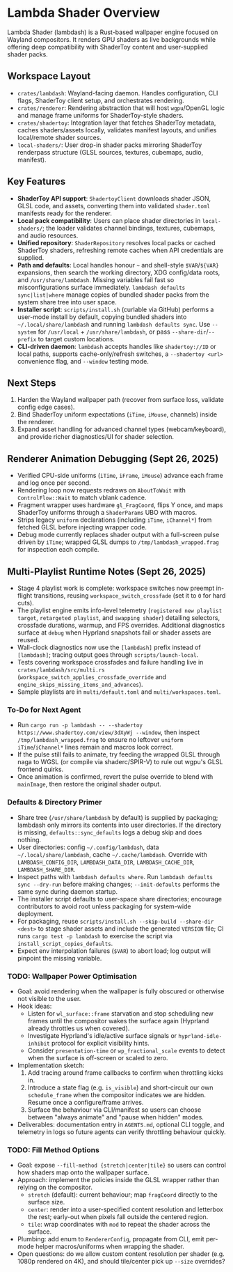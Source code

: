 # Lambda Shader Overview

Lambda Shader (lambdash) is a Rust-based wallpaper engine focused on Wayland compositors. It renders GPU shaders as live backgrounds while offering deep compatibility with ShaderToy content and user-supplied shader packs.

## Workspace Layout

- `crates/lambdash`: Wayland-facing daemon. Handles configuration, CLI flags, ShaderToy client setup, and orchestrates rendering.
- `crates/renderer`: Rendering abstraction that will host `wgpu`/OpenGL logic and manage frame uniforms for ShaderToy-style shaders.
- `crates/shadertoy`: Integration layer that fetches ShaderToy metadata, caches shaders/assets locally, validates manifest layouts, and unifies local/remote shader sources.
- `local-shaders/`: User drop-in shader packs mirroring ShaderToy renderpass structure (GLSL sources, textures, cubemaps, audio, manifest).

## Key Features

- **ShaderToy API support**: `ShadertoyClient` downloads shader JSON, GLSL code, and assets, converting them into validated `shader.toml` manifests ready for the renderer.
- **Local pack compatibility**: Users can place shader directories in `local-shaders/`; the loader validates channel bindings, textures, cubemaps, and audio resources.
- **Unified repository**: `ShaderRepository` resolves local packs or cached ShaderToy shaders, refreshing remote caches when API credentials are supplied.
- **Path and defaults**: Local handles honour `~` and shell-style `$VAR`/`${VAR}` expansions, then search the working directory, XDG config/data roots, and `/usr/share/lambdash`. Missing variables fail fast so misconfigurations surface immediately. `lambdash defaults sync|list|where` manage copies of bundled shader packs from the system share tree into user space.
- **Installer script**: `scripts/install.sh` (curlable via GitHub) performs a user-mode install by default, copying bundled shaders into `~/.local/share/lambdash` and running `lambdash defaults sync`. Use `--system` for `/usr/local` + `/usr/share/lambdash`, or pass `--share-dir`/`--prefix` to target custom locations.
- **CLI-driven daemon**: `lambdash` accepts handles like `shadertoy://ID` or local paths, supports cache-only/refresh switches, a `--shadertoy <url>` convenience flag, and `--window` testing mode.

## Next Steps

1. Harden the Wayland wallpaper path (recover from surface loss, validate config edge cases).
2. Bind ShaderToy uniform expectations (`iTime`, `iMouse`, channels) inside the renderer.
3. Expand asset handling for advanced channel types (webcam/keyboard), and provide richer diagnostics/UI for shader selection.

## Renderer Animation Debugging (Sept 26, 2025)

- Verified CPU-side uniforms (`iTime`, `iFrame`, `iMouse`) advance each frame and log once per second.
- Rendering loop now requests redraws on `AboutToWait` with `ControlFlow::Wait` to match vblank cadence.
- Fragment wrapper uses hardware `gl_FragCoord`, flips Y once, and maps ShaderToy uniforms through a `ShaderParams` UBO with macros.
- Strips legacy `uniform` declarations (including `iTime`, `iChannel*`) from fetched GLSL before injecting wrapper code.
- Debug mode currently replaces shader output with a full-screen pulse driven by `iTime`; wrapped GLSL dumps to `/tmp/lambdash_wrapped.frag` for inspection each compile.

## Multi-Playlist Runtime Notes (Sept 26, 2025)

- Stage 4 playlist work is complete: workspace switches now preempt in-flight transitions, reusing
  `workspace_switch_crossfade` (set it to `0` for hard cuts).
- The playlist engine emits info-level telemetry (`registered new playlist target`, `retargeted playlist`,
  and `swapping shader`) detailing selectors, crossfade durations, warmup, and FPS overrides. Additional
  diagnostics surface at `debug` when Hyprland snapshots fail or shader assets are reused.
- Wall-clock diagnostics now use the `[lambdash]` prefix instead of `[lambdash]`; tracing output goes
  through `scripts/launch-local`.
- Tests covering workspace crossfades and failure handling live in `crates/lambdash/src/multi.rs` (`workspace_switch_applies_crossfade_override`
  and `engine_skips_missing_items_and_advances`).
- Sample playlists are in `multi/default.toml` and `multi/workspaces.toml`.

### To-Do for Next Agent

- Run `cargo run -p lambdash -- --shadertoy https://www.shadertoy.com/view/3dXyWj --window`, then inspect `/tmp/lambdash_wrapped.frag` to ensure no leftover `uniform iTime`/`iChannel*` lines remain and macros look correct.
- If the pulse still fails to animate, try feeding the wrapped GLSL through naga to WGSL (or compile via shaderc/SPIR-V) to rule out wgpu's GLSL frontend quirks.
- Once animation is confirmed, revert the pulse override to blend with `mainImage`, then restore the original shader output.

### Defaults & Directory Primer

- Share tree (`/usr/share/lambdash` by default) is supplied by packaging; lambdash only mirrors its contents into user directories. If the directory is missing, `defaults::sync_defaults` logs a debug skip and does nothing.
- User directories: config `~/.config/lambdash`, data `~/.local/share/lambdash`, cache `~/.cache/lambdash`. Override with `LAMBDASH_CONFIG_DIR`, `LAMBDASH_DATA_DIR`, `LAMBDASH_CACHE_DIR`, `LAMBDASH_SHARE_DIR`.
- Inspect paths with `lambdash defaults where`. Run `lambdash defaults sync --dry-run` before making changes; `--init-defaults` performs the same sync during daemon startup.
- The installer script defaults to user-space share directories; encourage contributors to avoid root unless packaging for system-wide deployment.
- For packaging, reuse `scripts/install.sh --skip-build --share-dir <dest>` to stage shader assets and include the generated `VERSION` file; CI runs `cargo test -p lambdash` to exercise the script via `install_script_copies_defaults`.
- Expect env interpolation failures (`$VAR`) to abort load; log output will pinpoint the missing variable.

### TODO: Wallpaper Power Optimisation

- Goal: avoid rendering when the wallpaper is fully obscured or otherwise not visible to the user.
- Hook ideas:
  * Listen for `wl_surface::frame` starvation and stop scheduling new frames until the compositor wakes the surface again (Hyprland already throttles us when covered).
  * Investigate Hyprland's idle/active surface signals or `hyprland-idle-inhibit` protocol for explicit visibility hints.
  * Consider `presentation-time` or `wp_fractional_scale` events to detect when the surface is off-screen or scaled to zero.
- Implementation sketch:
  1. Add tracing around frame callbacks to confirm when throttling kicks in.
  2. Introduce a state flag (e.g. `is_visible`) and short-circuit our own `schedule_frame` when the compositor indicates we are hidden. Resume once a configure/frame arrives.
  3. Surface the behaviour via CLI/manifest so users can choose between "always animate" and "pause when hidden" modes.
- Deliverables: documentation entry in `AGENTS.md`, optional CLI toggle, and telemetry in logs so future agents can verify throttling behaviour quickly.

### TODO: Fill Method Options

- Goal: expose `--fill-method {stretch|center|tile}` so users can control how shaders map onto the wallpaper surface.
- Approach: implement the policies inside the GLSL wrapper rather than relying on the compositor.
  * `stretch` (default): current behaviour; map `fragCoord` directly to the surface size.
  * `center`: render into a user-specified content resolution and letterbox the rest; early-out when pixels fall outside the centered region.
  * `tile`: wrap coordinates with `mod` to repeat the shader across the surface.
- Plumbing: add enum to `RendererConfig`, propagate from CLI, emit per-mode helper macros/uniforms when wrapping the shader.
- Open questions: do we allow custom content resolution per shader (e.g. 1080p rendered on 4K), and should tile/center pick up `--size` overrides?
